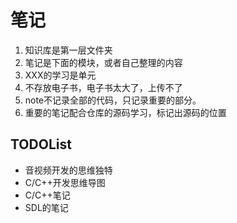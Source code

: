 # 笔记

1. 知识库是第一层文件夹
2. 笔记是下面的模块，或者自己整理的内容
3. XXX的学习是单元
4. 不存放电子书，电子书太大了，上传不了
5. note不记录全部的代码，只记录重要的部分。
6. 重要的笔记配合仓库的源码学习，标记出源码的位置

## TODOList

+ 音视频开发的思维独特
+ C/C++开发思维导图
+ C/C++笔记
+ SDL的笔记